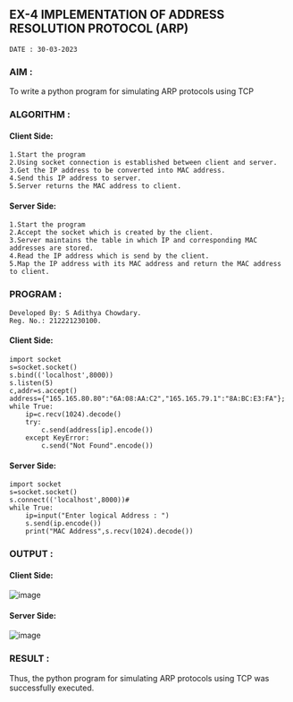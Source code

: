 ## EX-4 IMPLEMENTATION OF ADDRESS RESOLUTION PROTOCOL (ARP)
```
DATE : 30-03-2023
```
### AIM :
To write a python program for simulating ARP protocols using TCP

### ALGORITHM :
#### Client Side:
```
1.Start the program
2.Using socket connection is established between client and server.
3.Get the IP address to be converted into MAC address.
4.Send this IP address to server.
5.Server returns the MAC address to client.
```
#### Server Side:
```
1.Start the program
2.Accept the socket which is created by the client.
3.Server maintains the table in which IP and corresponding MAC addresses are stored.
4.Read the IP address which is send by the client.
5.Map the IP address with its MAC address and return the MAC address to client.
```
### PROGRAM :
```
Developed By: S Adithya Chowdary.
Reg. No.: 212221230100.
```
#### Client Side:
```
import socket
s=socket.socket()
s.bind(('localhost',8000))
s.listen(5)
c,addr=s.accept()
address={"165.165.80.80":"6A:08:AA:C2","165.165.79.1":"8A:BC:E3:FA"};
while True:
    ip=c.recv(1024).decode()
    try:
        c.send(address[ip].encode())
    except KeyError:
        c.send("Not Found".encode())
```
#### Server Side:
```
import socket
s=socket.socket()
s.connect(('localhost',8000))#
while True:
    ip=input("Enter logical Address : ")
    s.send(ip.encode())
    print("MAC Address",s.recv(1024).decode())
```
### OUTPUT :
#### Client Side:
![image](https://github.com/Pavan-Gv/EX-4/assets/94827772/090a75b0-4ceb-4111-817d-c7f7c3ecf237)
#### Server Side:
![image](https://github.com/Pavan-Gv/EX-4/assets/94827772/a5cc2a0d-c1b1-4123-b90f-5bee7000a4e9)
### RESULT :
Thus, the python program for simulating ARP protocols using TCP was successfully executed.



